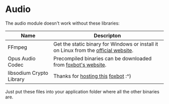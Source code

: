 ﻿# Audio
The audio module doesn't work without these libraries:

| Name | Descripton |
| --- | --- |
| FFmpeg | Get the static binary for Windows or install it on Linux from the [official website](https://ffmpeg.org/download.html).
| Opus Audio Codec | Precompiled binaries can be downloaded from [foxbot's website](https://discord.foxbot.me/binaries/opus).
| libsodium Crypto Library | Thanks for [hosting this](https://discord.foxbot.me/binaries/libsodium) [foxbot](https://github.com/foxbot) :^)

Just put these files into your application folder where all the other binaries are.